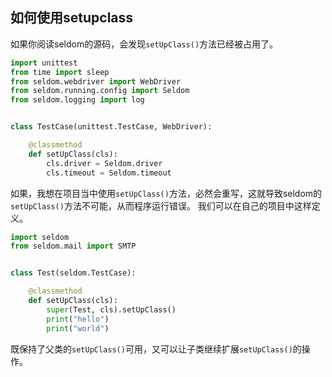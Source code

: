 ## 如何使用setupclass

如果你阅读seldom的源码，会发现`setUpClass()`方法已经被占用了。

```python
import unittest
from time import sleep
from seldom.webdriver import WebDriver
from seldom.running.config import Seldom
from seldom.logging import log


class TestCase(unittest.TestCase, WebDriver):

    @classmethod
    def setUpClass(cls):
        cls.driver = Seldom.driver
        cls.timeout = Seldom.timeout

```

如果，我想在项目当中使用`setUpClass()`方法，必然会重写，这就导致seldom的`setUpClass()`方法不可能，从而程序运行错误。 我们可以在自己的项目中这样定义。

```python
import seldom
from seldom.mail import SMTP


class Test(seldom.TestCase):

    @classmethod
    def setUpClass(cls):
        super(Test, cls).setUpClass()
        print("hello")
        print("world")

```

既保持了父类的`setUpClass()`可用，又可以让子类继续扩展`setUpClass()`的操作。
